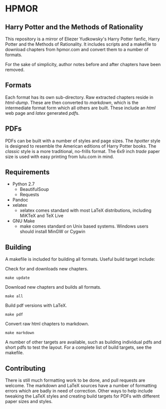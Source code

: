 HPMOR
=======
Harry Potter and the Methods of Rationality
---------------------------------------------
This repository is a mirror of Eliezer Yudkowsky's Harry Potter fanfic, Harry Potter and the Methods of Rationality. It includes scripts and a makefile to download chapters from hpmor.com and convert them to a number of formats.

For the sake of simplicity, author notes before and after chapters have been removed.

Formats
---------
Each format has its own sub-directory. Raw extracted chapters reside in *html-dump*. These are then converted to *markdown*, which is the intermediate format form which all others are built. These include an *html* web page and *latex* generated *pdf*s.

PDFs
----------
PDFs can be built with a number of styles and page sizes. The *hpotter* style is designed to resemble the American editions of Harry Potter books. The *classic* style is a more traditional, no-frills format. The 6x9 inch *trade* paper size is used with easy printing from lulu.com in mind.

Requirements
--------------
*	Python 2.7
	*	BeautifulSoup
	*	Requests
*	Pandoc
*	xelatex
	*	xelatex comes standard with most LaTeX distributions, including MiKTeX and
	TeX Live
* GNU Make
	*	make comes standard on Unix based systems. Windows users should install
	MinGW or Cygwin

Building
------------
A makefile is included for building all formats. Useful build target include:

Check for and downloads new chapters.

    make update

Download new chapters and builds all formats.

    make all

Build pdf versions with LaTeX.

    make pdf

Convert raw html chapters to markdown.

    make markdown

A number of other targets are available, such as building individual pdfs and short pdfs to test the layout. For a complete list of build targets, see the makefile.

Contributing
--------------
There is still much formatting work to be done, and pull requests are welcome. The markdown and LaTeX sources have a number of formatting errors which are badly in need of correction. Other ways to help include tweaking the LaTeX styles and creating build targets for PDFs with different paper sizes and styles.
